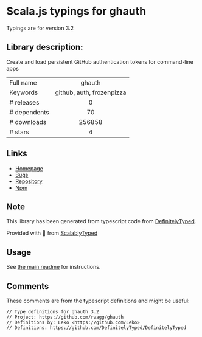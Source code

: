 
# Scala.js typings for ghauth

Typings are for version 3.2

## Library description:
Create and load persistent GitHub authentication tokens for command-line apps

|                    |                 |
| ------------------ | :-------------: |
| Full name          | ghauth |
| Keywords           | github, auth, frozenpizza |
| # releases         | 0 |
| # dependents       | 70 |
| # downloads        | 256858 |
| # stars            | 4 |

## Links
- [Homepage](https://github.com/rvagg/ghauth)
- [Bugs](https://github.com/rvagg/ghauth/issues)
- [Repository](https://github.com/rvagg/ghauth)
- [Npm](https://www.npmjs.com/package/ghauth)
    


## Note
This library has been generated from typescript code from [DefinitelyTyped](https://definitelytyped.org).

Provided with :purple_heart: from [ScalablyTyped](https://github.com/oyvindberg/ScalablyTyped)

## Usage
See [the main readme](../../readme.md) for instructions.

## Comments

These comments are from the typescript definitions and might be useful:
```
// Type definitions for ghauth 3.2
// Project: https://github.com/rvagg/ghauth
// Definitions by: Leko <https://github.com/Leko>
// Definitions: https://github.com/DefinitelyTyped/DefinitelyTyped

```

